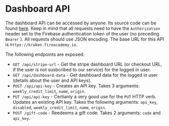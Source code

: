 # Dashboard API

The dashboard API can be accessed by anyone. Its source code can be found [here](https://github.com/FireAcademy/catchpole/blob/master/dashboard\_api.go). Keep in mind that all requests need to have the `Authorization` header set to the Firebase authentication token of the user (no preceding `Bearer` ). All requests should use JSON encoding. The base URL for this API is `https://kraken.fireacademy.io`.



The following endpoints are exposed:

* `GET /api/stripe-url` - Get the stripe dashboard URL (or checkout URL, if the user is not susbcribed to our service) for the logged in user.
* `GET /api/dashboard-data` - Get dashboard data for the logged in user (details about the user and API keys).
* `POST /api/api-key` - Creates an API key. Takes 3 arguments: `weekly_credit_limit`, `name`, `origin`.
* `PUT /api/api-key` - Certianly a very good use for the `PUT` HTTP verb. Updates an existing API key. Takes the following arguments: `api_key`, `disabled`, `weekly_credit_limit`, `name`, `origin`.
* `POST /gift-code` - Reedeems a gift code. Takes 2 arguments: `code` and `api_key`.
